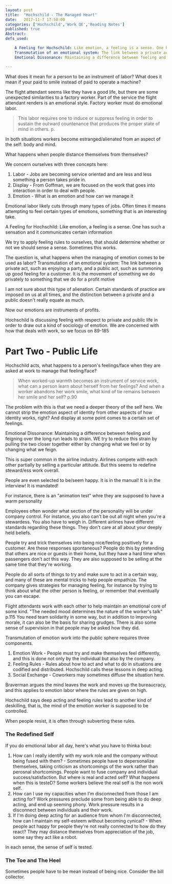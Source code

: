 ```yaml
---
layout: post
title:  "Hochschild - The Managed Heart"
date:   2017-11-7 17:50:00
categories: ['Hochschild','Work QE','Reading Notes']
published: true
Abstract:
defs_used:

    A Feeling for Hochschild: Like emotion, a feeling is a sense. One has such a sensation and it communicates certain information
    Transmutation of an emotional system: The link between a private act, such as enjoying a party, and a public act, such as summoning up good feeling for a customer. It is the movement of something we do privately to something that we do for a profit motive
    Emotional Dissonance: Maintaining a difference between feeling and feigning over the long run leads to strain. WE try to reduce this strain by pulling the two closer together either by changing what we feel or by changing what we feign.

---
```


What does it mean for a person to be an instrument of labor? What does it mean if your paid to smile instead of paid to operate a machine?

The flight attendant seems like they have a good life, but there are some unexpected similarities to a factory worker. Part of the service the flight attendant renders is an emotional style. Factory worker must do emotional labor.
>This labor requires one to induce or suppress feeling in order to sustain the outward countenance that produces the proper state of mind in others. p.

In both situations workers become estranged/alienated from an aspect of the self: body and mind.

What happens when people distance themselves from themselves?

We concern ourselves with three concepts here:
1. Labor - Jobs are becoming service oriented and are less and less something a person takes pride in.
2. Display - From Goffman, we are focused on the work that goes into interaction in order to deal with people.  
3. Emotion - What is an emotion and how can we manage it

Emotional labor likely cuts through many types of jobs. Often times it means attempting to feel certain types of emotions, something that is an interesting take.

<def>A Feeling for Hochschild: Like emotion, a feeling is a sense. One has such a sensation and it communicates certain information</def>

We try to apply feeling rules to ourselves, that should determine whether or not we should sense a sense. Sometimes this works.

The question is, what happens when the managing of emotion comes to be used as labor?
<def>Transmutation of an emotional system: The link between a private act, such as enjoying a party, and a public act, such as summoning up good feeling for a customer. It is the movement of something we do privately to something that we do for a profit motive</def>

I am not sure about this type of alienation. Certain standards of practice are imposed on us at all times, and the distinction between a private and a public doesn't really equate as much.

Now our emotions are instruments of profits.


Hochschild is discussing feeling with respect to private and public life in order to draw out a kind of sociology of emotion. We are concerned with how that deals with work, so we focus on 89-185

# Part Two - Public Life
Hochschild acts, what happens to a person's feelings/face when they are asked at work to manage that feeling/face?
>When worked-up warmth becomes an instrument of service work, what can a person learn about herself from her feelings? And when a worker abandons her work smile, what kind of tie remains between her smile and her self? p.90

The problem with this is that we need a deeper theory of the self here. We cannot strip the emotion aspect of identity from other aspects of how identity works, right? And display at some point comes to a certain set of feelings.

<def>Emotional Dissonance: Maintaining a difference between feeling and feigning over the long run leads to strain. WE try to reduce this strain by pulling the two closer together either by changing what we feel or by changing what we feign.</def>

This is super common in the airline industry. Airlines compete with each other partially by selling a particular attitude. But this seems to redefine steward/ess work overall.

People are even selected to be/seem happy. It is in the manual! It is in  the interview! It is mandated!

For instance, there is an "animation test" whre they are supposed to have a warm personality

Employees often wonder what section of the personality will be under company control. For instance, you also can't be out all night when you're a stewardess. You also have to weigh in. Different airlines have different standards regarding these things. They don't care at all about your deeply held beliefs.

People try and trick themselves into being nice/feeling positively for a customer. Are these responses spontaneous? People do this by pretending that others are nice or guests in their home, but they have a hard time when passengers don't act this way. They are also supposed to be selling at the same time that they're working.

People do all sorts of things to try and make sure to act in a certain way, and many of these are mental tricks to help people empathize. The company gives strategies for managing feeling, for instance by trying to think about what the other person is feeling, or remember that eventually you can escape.

Flight attendants work with each other to help maintain an emotional core of some kind. "The needed mood determines the nature of the worker's talk" p.115 You need team solidarity in some way, but in addition to improving morale, it can also be the basis for sharing grudges. There is also some sense of supervision in that people may be asked how they did.

Transmutation of emotion work into the public sphere requires three components.
1. Emotion Work - People must try and make themselves feel differently, and this is done not only by the individual but also by the company.
2. Feeling Rules - Rules about how to act and what to do in situations are codified and distributed. Hochschild calls these lessons in deep acting.
3. Social Exchange - Coworkers may sometimes diffuse the situation here.

Braverman argues the mind leaves the work and moves up the bureaucracy, and this applies to emotion labor where the rules are given on high.

Hochschild says deep acting and feeling rules lead to another kind of deskilling, that is, the mind of the emotion worker is supposed to be controlled.

When people resist, it is often through subverting these rules.

### The Redefined Self
If you do emotional labor all day, here's what you have to thinka bout:
1. How can I really identify with my work role and the company without being fused with them? - Sometimes people have to depersonalize themselves, taking criticism as shortcomings of the work rather than perosnal shortcomings. People want to fuse company and individual success/satisfaction. But where is real and acted self? What happens when this is testeD? Some workers believe the real self is the non work self.
2. How can I use my capacities when I'm disconnected from those I am acting for? Work pressures preclude some from being able to do deep acting, and end up seeming phony. Work pressure results in a disconnect between individuals and their work.
3. If I'm doing deep acting for an audience from whom I'm disconnected, how can I maintain my self-esteem without becoming cynical? - When people act happy for people they're not really connected to how do they react? They may distance themselves from appreciation of the job, some say they act like a robot.

In each sense, the sense of self is tested.


### The Toe and The Heel

Sometimes people have to be mean instead of being nice. Consider the bill collector.
